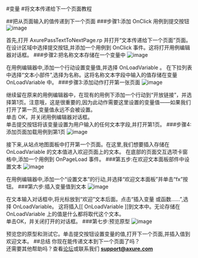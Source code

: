 #变量
#将文本传递给下一个页面教程

##把从页面输入的值传递到下一个页面
###步骤1:添加 OnClick 用例到提交按钮
![image](https://raw.githubusercontent.com/jikexueyuanwiki/axure/master/images/advanced-variables-pass-text-next-page-tutorial1.png)

首先,打开 AxurePassTextToNextPage.rp 并打开“文本传递给下一个页面”页面。
在设计区域中选择提交按钮,并添加一个用例到 OnClick 事件。这将打开用例编辑器对话框。
###步骤2:把名称文本存储在一个变量中
![image](https://raw.githubusercontent.com/jikexueyuanwiki/axure/master/images/advanced-variables-pass-text-next-page-tutorial2.png)

在用例编辑器中,添加一个行动设置变量值,并选择 OnLoadVariable 。
在下拉列表中选择“文本小部件”,选择为名称。这将名称文本字段中输入的值存储在变量 OnLoadVariable 中。
###步骤3:添加动作打开第一张页面
![image](https://raw.githubusercontent.com/jikexueyuanwiki/axure/master/images/advanced-variables-pass-text-next-page-tutorial3.png)

继续留在原来的用例编辑器中，在现有的用例下添加一个行动到“开放链接”，并选择第1页。注意哦，这是很重要的,因为此动作需要这里设置的变量值——如果我们打开了第一页,变量值永远不会被设置。  
单击 OK，并关闭用例编辑器对话框。    
单击提交按钮将该变量设置为用户输入的任何文本字段,并打开第1页。
###步骤4:添加页面加载用例到第1页
![image](https://raw.githubusercontent.com/jikexueyuanwiki/axure/master/images/advanced-variables-pass-text-next-page-tutorial4.png)

接下来,从站点地图面板中打开第一个页面。在这里,我们想要插入存储在 OnLoadVariable 的文本值进入欢迎页面上的文本。
在底部的页面交互选项卡窗格中,添加一个用例到 OnPageLoad 事件。
###第五步:在欢迎文本面板部件中设置文本
![image](https://raw.githubusercontent.com/jikexueyuanwiki/axure/master/images/advanced-variables-pass-text-next-page-tutorial5.png)

在用例编辑器中,添加一个“设置文本”的行动,并选择“欢迎文本面板”并单击“fx”按钮。
###第六步:插入变量值到文本
![image](https://raw.githubusercontent.com/jikexueyuanwiki/axure/master/images/advanced-variables-pass-text-next-page-tutorial6.png)

在文本输入对话框中,将光标放到“欢迎”文本后面。点击“插入变量
或函数……”,选择 OnLoadVariable。 这将插入[[ OnLoadVariable ]]到文本中。无论存储在 OnLoadVariable 上的值是什么都将取代这个文本。    
单击OK，并关闭打开的对话框。
###第七步:预览原型
![image](https://raw.githubusercontent.com/jikexueyuanwiki/axure/master/images/advanced-variables-pass-text-next-page-tutorial7.png)

预览您的原型和测试它。单击提交按钮设置变量的值,打开下一个页面,并插入值到欢迎文本。
##总结
你现在能传递文本到下一个页面了吗？  
还需要其他帮助吗？查看[论坛](http://www.axure.com/c/forum.php)或联系我们 **support@axure.com**